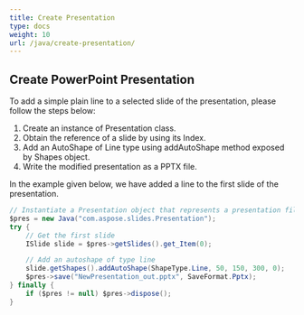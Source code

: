 ```yaml
---
title: Create Presentation
type: docs
weight: 10
url: /java/create-presentation/
---
```


## **Create PowerPoint Presentation**
To add a simple plain line to a selected slide of the presentation, please follow the steps below:

1. Create an instance of Presentation class.
1. Obtain the reference of a slide by using its Index.
1. Add an AutoShape of Line type using addAutoShape method exposed by Shapes object.
1. Write the modified presentation as a PPTX file.

In the example given below, we have added a line to the first slide of the presentation.

```java
// Instantiate a Presentation object that represents a presentation file
$pres = new Java("com.aspose.slides.Presentation");
try {
    // Get the first slide
    ISlide slide = $pres->getSlides().get_Item(0);

    // Add an autoshape of type line
    slide.getShapes().addAutoShape(ShapeType.Line, 50, 150, 300, 0);
    $pres->save("NewPresentation_out.pptx", SaveFormat.Pptx);
} finally {
    if ($pres != null) $pres->dispose();
}
```
